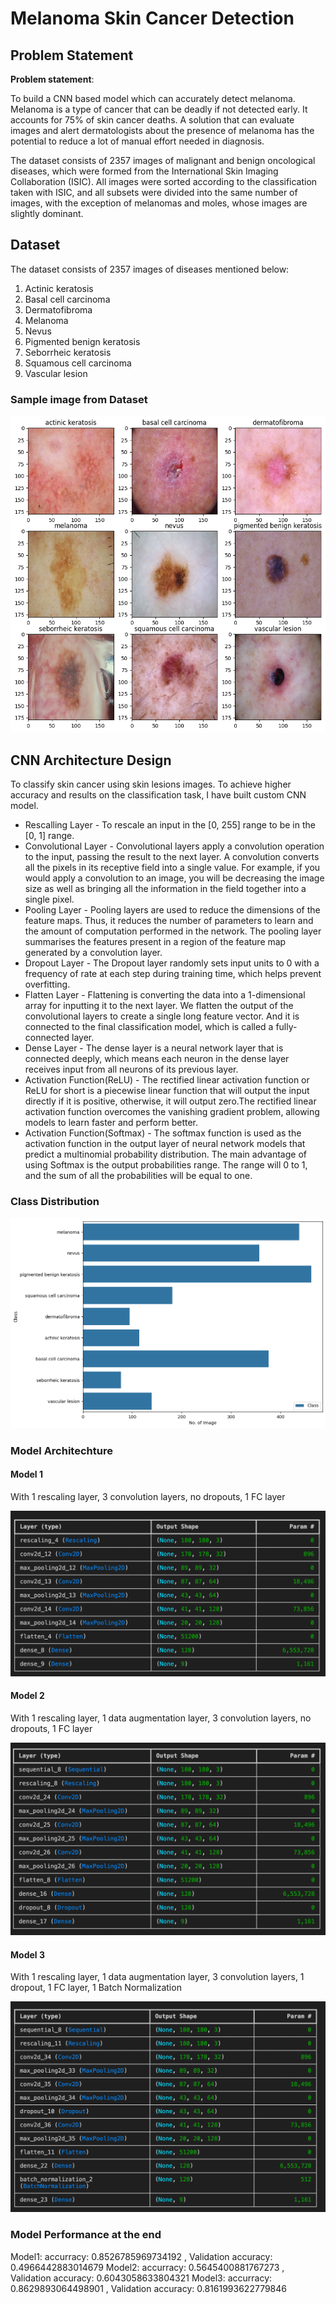 # Melanoma Skin Cancer Detection

## Problem Statement
**Problem statement**:

To build a CNN based model which can accurately detect melanoma. Melanoma is a type of cancer that can be deadly if not detected early. It accounts for 75% of skin cancer deaths. A solution that can evaluate images and alert dermatologists about the presence of melanoma has the potential to reduce a lot of manual effort needed in diagnosis.


The dataset consists of 2357 images of malignant and benign oncological diseases, which were formed from the International Skin Imaging Collaboration (ISIC). All images were sorted according to the classification taken with ISIC, and all subsets were divided into the same number of images, with the exception of melanomas and moles, whose images are slightly dominant.



## Dataset
The dataset consists of 2357 images of diseases mentioned below:


1. Actinic keratosis
2. Basal cell carcinoma
3. Dermatofibroma
4. Melanoma
5. Nevus
6. Pigmented benign keratosis
7. Seborrheic keratosis
8. Squamous cell carcinoma
9. Vascular lesion

### Sample image from Dataset

![sample](images/image.png)

## CNN Architecture Design
To classify skin cancer using skin lesions images. To achieve higher accuracy and results on the classification task, I have built custom CNN model.

- Rescalling Layer - To rescale an input in the [0, 255] range to be in the [0, 1] range.
- Convolutional Layer - Convolutional layers apply a convolution operation to the input, passing the result to the next layer. A convolution converts all the pixels in its receptive field into a single value. For example, if you would apply a convolution to an image, you will be decreasing the image size as well as bringing all the information in the field together into a single pixel. 
- Pooling Layer - Pooling layers are used to reduce the dimensions of the feature maps. Thus, it reduces the number of parameters to learn and the amount of computation performed in the network. The pooling layer summarises the features present in a region of the feature map generated by a convolution layer.
- Dropout Layer - The Dropout layer randomly sets input units to 0 with a frequency of rate at each step during training time, which helps prevent overfitting.
- Flatten Layer - Flattening is converting the data into a 1-dimensional array for inputting it to the next layer. We flatten the output of the convolutional layers to create a single long feature vector. And it is connected to the final classification model, which is called a fully-connected layer.
- Dense Layer - The dense layer is a neural network layer that is connected deeply, which means each neuron in the dense layer receives input from all neurons of its previous layer.
- Activation Function(ReLU) - The rectified linear activation function or ReLU for short is a piecewise linear function that will output the input directly if it is positive, otherwise, it will output zero.The rectified linear activation function overcomes the vanishing gradient problem, allowing models to learn faster and perform better.
- Activation Function(Softmax) - The softmax function is used as the activation function in the output layer of neural network models that predict a multinomial probability distribution. The main advantage of using Softmax is the output probabilities range. The range will 0 to 1, and the sum of all the probabilities will be equal to one.

### Class Distribution

![Class Distribution](images/image-1.png)

### Model Architechture

#### Model 1

With 1 rescaling layer, 3 convolution layers, no dropouts, 1 FC layer

![Model 1](images/image-2.png)


#### Model 2

With 1 rescaling layer, 1 data augmentation layer,  3 convolution layers, no dropouts, 1 FC layer

![Model 2](images/image-3.png)

#### Model 3

With 1 rescaling layer, 1 data augmentation layer,  3 convolution layers, 1 dropout, 1 FC layer, 1 Batch Normalization

![Model 3](images/image-4.png)


### Model Performance at the end

Model1: 
    accurracy:  0.8526785969734192 , Validation accuracy:  0.4966442883014679
Model2: 
    accurracy:  0.5645400881767273 , Validation accuracy:  0.6043058633804321
Model3: 
    accurracy:  0.8629893064498901 , Validation accuracy:  0.8161993622779846